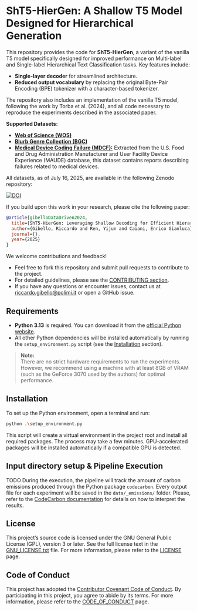 # ShT5-HierGen: A Shallow T5 Model Designed for Hierarchical Generation

This repository provides the code for **ShT5-HierGen**, a variant of the vanilla T5 model specifically designed for improved performance on Multi-label and Single-label Hierarchical Text Classification tasks. Key features include:

- **Single-layer decoder** for streamlined architecture.
- **Reduced output vocabulary** by replacing the original Byte-Pair Encoding (BPE) tokenizer with a character-based tokenizer.

The repository also includes an implementation of the vanilla T5 model, following the work by Torba et al. (2024), and all code necessary to reproduce the experiments described in the associated paper.

**Supported Datasets:**
- [**Web of Science (WOS)**](https://data.mendeley.com/datasets/9rw3vkcfy4/6) 
- [**Blurb Genre Collection (BGC)**](https://aclanthology.org/P19-2045/)
- [**Medical Device Coding Failure (MDCF):**](https://www.accessdata.fda.gov/scripts/cdrh/cfdocs/cfmaude/search.cfm)
  Extracted from the U.S. Food and Drug Administration Manufacturer and User Facility Device Experience (MAUDE) database, this dataset contains reports describing failures related to medical devices.

All datasets, as of July 16, 2025, are available in the following Zenodo repository:

[![DOI](https://zenodo.org/badge/DOI/10.5281/zenodo.13890612.svg)](https://doi.org/10.5281/zenodo.13890612)

If you build upon this work in your research, please cite the following paper:

```bibtex
@article{gibelloDataDriven2024,
  title={ShT5-HierGen: Leveraging Shallow Decoding for Efficient Hierarchical Sequence Generation},
  author={Gibello, Riccardo and Ren, Yijun and Caiani, Enrico Gianluca},
  journal={},
  year={2025}
}
```

We welcome contributions and feedback!

- Feel free to fork this repository and submit pull requests to contribute to the project.
- For detailed guidelines, please see the [CONTRIBUTING section](./CONTRIBUTING.md).
- If you have any questions or encounter issues, contact us at [riccardo.gibello@polimi.it](mailto:riccardo.gibello@polimi.it) or open a GitHub issue.

## Requirements

- **Python 3.13** is required. You can download it from the [official Python website](https://www.python.org/downloads/).
- All other Python dependencies will be installed automatically by running the `setup_environment.py` script (see the [Installation](#installation) section).

> **Note:**  
> There are no strict hardware requirements to run the experiments. However, we recommend using a machine with at least 8GB of VRAM (such as the GeForce 3070 used by the authors) for optimal performance.

## Installation

To set up the Python environment, open a terminal and run:

```bash
python .\setup_environment.py
```

This script will create a virtual environment in the project root and install all required packages.
The process may take a few minutes. GPU-accelerated packages will be installed automatically if a compatible GPU is detected.

## Input directory setup & Pipeline Execution

TODO
During the execution, the pipeline will track the amount of carbon emissions produced through the Python package
`codecarbon`. Every output file for each experiment will be saved in the `data/_emissions/` folder. Please, refer to the [CodeCarbon documentation](https://mlco2.github.io/codecarbon/) for details on how to interpret the results.

## License

This project’s source code is licensed under the GNU General Public License (GPL), version 3 or later. See the full
license text in the [GNU_LICENSE.txt](./GNU_LICENSE.txt) file. For more information, please refer to the
[LICENSE](./LICENSE.md) page.

## Code of Conduct

This project has adopted
the [Contributor Covenant Code of Conduct](https://www.contributor-covenant.org/version/2/1/code_of_conduct.html). By
participating in this project, you agree to abide by its terms. For more information, please refer to the
[CODE_OF_CONDUCT](./CODE_OF_CONDUCT.md) page.
